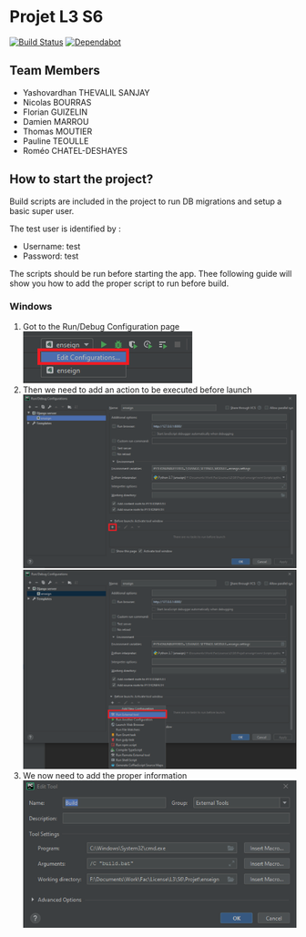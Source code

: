 # Projet L3 S6
[![Build Status]()]()
[![Dependabot](https://badgen.net/badge/Dependabot/enabled/green?icon=dependabot)](https://dependabot.com/)

## Team Members
- Yashovardhan THEVALIL SANJAY
- Nicolas BOURRAS
- Florian GUIZELIN
- Damien MARROU
- Thomas MOUTIER
- Pauline TEOULLE
- Roméo CHATEL-DESHAYES

## How to start the project?
Build scripts are included in the project to run DB migrations and setup a basic super user.

The test user is identified by :
- Username: test
- Password: test

The scripts should be run before starting the app. Thee following guide will show you how to add the proper script to run before build.

### Windows
1) Got to the Run/Debug Configuration page
![Run Debug Config](/readme_images/run_debug_edit.png)
2) Then we need to add an action to be executed before launch
![Run Debug Plus](/readme_images/run_conf.png)
![Run Debug External Tool](/readme_images/run_conf_plus.png)
3) We now need to add the proper information
![Tool Config](/readme_images/tool_config.png)